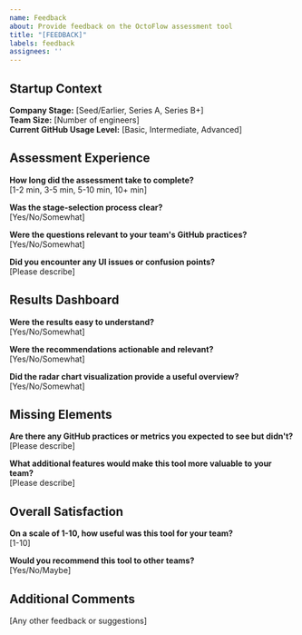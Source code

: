 ```yaml
---
name: Feedback
about: Provide feedback on the OctoFlow assessment tool
title: "[FEEDBACK]"
labels: feedback
assignees: ''
---
```


## Startup Context
**Company Stage:** [Seed/Earlier, Series A, Series B+]  
**Team Size:** [Number of engineers]  
**Current GitHub Usage Level:** [Basic, Intermediate, Advanced]

## Assessment Experience
**How long did the assessment take to complete?**  
[1-2 min, 3-5 min, 5-10 min, 10+ min]

**Was the stage-selection process clear?**  
[Yes/No/Somewhat]

**Were the questions relevant to your team's GitHub practices?**  
[Yes/No/Somewhat]

**Did you encounter any UI issues or confusion points?**  
[Please describe]

## Results Dashboard
**Were the results easy to understand?**  
[Yes/No/Somewhat]

**Were the recommendations actionable and relevant?**  
[Yes/No/Somewhat]

**Did the radar chart visualization provide a useful overview?**  
[Yes/No/Somewhat]

## Missing Elements
**Are there any GitHub practices or metrics you expected to see but didn't?**  
[Please describe]

**What additional features would make this tool more valuable to your team?**  
[Please describe]

## Overall Satisfaction
**On a scale of 1-10, how useful was this tool for your team?**  
[1-10]

**Would you recommend this tool to other teams?**  
[Yes/No/Maybe]

## Additional Comments
[Any other feedback or suggestions] 